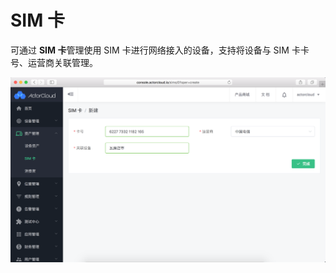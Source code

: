 # SIM 卡

可通过 **SIM 卡**管理使用 SIM 卡进行网络接入的设备，支持将设备与 SIM 卡卡号、运营商关联管理。


![assets_create](assets/sim.png)

